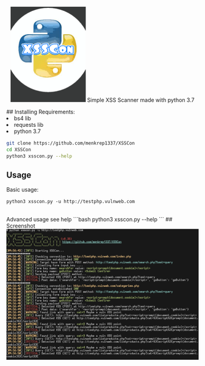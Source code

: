 
<p align="center">
 <img src="images/logo.png" height="250">
Simple XSS Scanner made with python 3.7
</p>
## Installing
Requirements: <br/>
<li> bs4 lib </li>
<li> requests lib </li>
<li> python 3.7 </li>

```bash
git clone https://github.com/menkrep1337/XSSCon
cd XSSCon
python3 xsscon.py --help 
```
## Usage
Basic usage:
```
python3 xsscon.py -u http://testphp.vulnweb.com
```
<br/>
Advanced usage see help
```bash
python3 xsscon.py --help
```
## Screenshot
<img src="images/screenshot.png">

